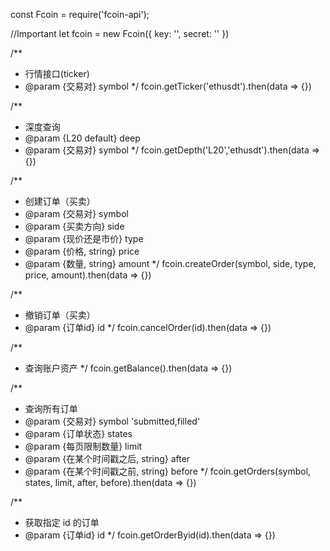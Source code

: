 
const Fcoin = require('fcoin-api');

//Important
let fcoin = new Fcoin({
    key: '',
    secret: ''
})

/**
 * 行情接口(ticker)
 * @param {交易对} symbol 
 */
fcoin.getTicker('ethusdt').then(data => {})

/**
 * 深度查询
 * @param {L20 default} deep 
 * @param {交易对} symbol 
 */
fcoin.getDepth('L20','ethusdt').then(data => {})

/**
 * 创建订单（买卖）
 * @param {交易对} symbol 
 * @param {买卖方向} side 
 * @param {现价还是市价} type 
 * @param {价格, string} price 
 * @param {数量, string} amount 
 */
fcoin.createOrder(symbol, side, type, price, amount).then(data => {})

/**
 * 撤销订单（买卖）
 * @param {订单id} id 
 */
fcoin.cancelOrder(id).then(data => {})

/**
 * 查询账户资产
 */
fcoin.getBalance().then(data => {})

/**
 * 查询所有订单
 * @param {交易对} symbol  'submitted,filled'
 * @param {订单状态} states 
 * @param {每页限制数量} limit 
 * @param {在某个时间戳之后, string} after
 * @param {在某个时间戳之前, string} before
 */
fcoin.getOrders(symbol, states, limit, after, before).then(data => {})

/**
 * 获取指定 id 的订单 
 * @param {订单id} id 
 */
fcoin.getOrderByid(id).then(data => {})